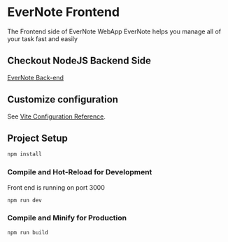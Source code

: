 # EverNote Frontend
The Frontend side of EverNote WebApp
EverNote helps you manage all of your task fast and easily

## Checkout NodeJS Backend Side

[EverNote Back-end](https://github.com/lechinhanb1910421/EverNote_BE)

## Customize configuration

See [Vite Configuration Reference](https://vitejs.dev/config/).

## Project Setup

```sh
npm install
```

### Compile and Hot-Reload for Development
Front end is running on port 3000

```sh
npm run dev
```

### Compile and Minify for Production

```sh
npm run build
```
